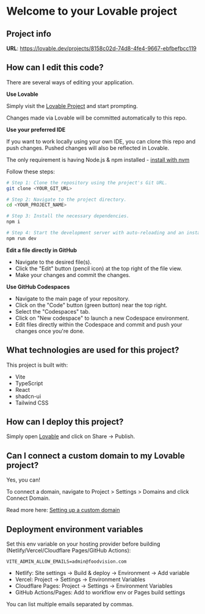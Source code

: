 # Welcome to your Lovable project

## Project info

**URL**: https://lovable.dev/projects/8158c02d-74d8-4fe4-9667-ebfbefbcc119

## How can I edit this code?

There are several ways of editing your application.

**Use Lovable**

Simply visit the [Lovable Project](https://lovable.dev/projects/8158c02d-74d8-4fe4-9667-ebfbefbcc119) and start prompting.

Changes made via Lovable will be committed automatically to this repo.

**Use your preferred IDE**

If you want to work locally using your own IDE, you can clone this repo and push changes. Pushed changes will also be reflected in Lovable.

The only requirement is having Node.js & npm installed - [install with nvm](https://github.com/nvm-sh/nvm#installing-and-updating)

Follow these steps:

```sh
# Step 1: Clone the repository using the project's Git URL.
git clone <YOUR_GIT_URL>

# Step 2: Navigate to the project directory.
cd <YOUR_PROJECT_NAME>

# Step 3: Install the necessary dependencies.
npm i

# Step 4: Start the development server with auto-reloading and an instant preview.
npm run dev
```

**Edit a file directly in GitHub**

- Navigate to the desired file(s).
- Click the "Edit" button (pencil icon) at the top right of the file view.
- Make your changes and commit the changes.

**Use GitHub Codespaces**

- Navigate to the main page of your repository.
- Click on the "Code" button (green button) near the top right.
- Select the "Codespaces" tab.
- Click on "New codespace" to launch a new Codespace environment.
- Edit files directly within the Codespace and commit and push your changes once you're done.

## What technologies are used for this project?

This project is built with:

- Vite
- TypeScript
- React
- shadcn-ui
- Tailwind CSS

## How can I deploy this project?

Simply open [Lovable](https://lovable.dev/projects/8158c02d-74d8-4fe4-9667-ebfbefbcc119) and click on Share -> Publish.

## Can I connect a custom domain to my Lovable project?

Yes, you can!

To connect a domain, navigate to Project > Settings > Domains and click Connect Domain.

Read more here: [Setting up a custom domain](https://docs.lovable.dev/tips-tricks/custom-domain#step-by-step-guide)

## Deployment environment variables

Set this env variable on your hosting provider before building (Netlify/Vercel/Cloudflare Pages/GitHub Actions):

```
VITE_ADMIN_ALLOW_EMAILS=admin@foodvision.com
```

- Netlify: Site settings → Build & deploy → Environment → Add variable
- Vercel: Project → Settings → Environment Variables
- Cloudflare Pages: Project → Settings → Environment Variables
- GitHub Actions/Pages: Add to workflow env or Pages build settings

You can list multiple emails separated by commas.
